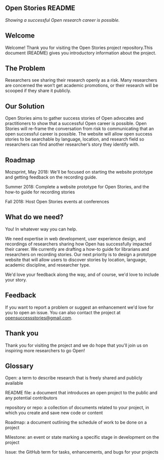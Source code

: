 Open Stories README
----
_Showing a successful Open research career is possible._

Welcome
---
Welcome! Thank you for visiting the Open Stories project repository.This document (README) gives you introductory information about the project. 

The Problem
---
Researchers see sharing their research openly as a risk. Many researchers are concerned the won’t get academic promotions, or their research will be scooped if they share it publicly.

Our Solution
---
Open Stories aims to gather success stories of Open advocates and practitioners to show that a successful Open career is possible. Open Stories will re-frame the conversation from risk to communicating that an open successful career is possible. The website will allow open success stories to be searchable by language, location, and research field so researchers can find another researcher’s story they identify with.

Roadmap
---
Mozsprint, May 2018: We'll be focused on starting the website prototype and getting feedback on the recording guide.

Summer 2018: 
Complete a website prototype for Open Stories, and the how-to guide for recording stories 

Fall 2018:
Host Open Stories events at conferences

What do we need?
---
You! In whatever way you can help.

We need expertise in web development, user experience design, and recordings of researchers sharing how Open has successfully impacted their career. We currently are drafting a how-to guide for librarians and researchers on recording stories. Our next priority is to design a prototype website that will allow users to discover stories by location, language, academic discipline, and researcher type.

We'd love your feedback along the way, and of course, we'd love to include your story.

Feedback
---
If you want to report a problem or suggest an enhancement we'd love for you to open an issue. You can also contact the project at opensuccessstories@gmail.com.

Thank you
---
Thank you for visiting the project and we do hope that you'll join us on inspiring more researchers to go Open!

Glossary
---
Open: a term to describe research that is freely shared and publicly available 

README file: a document that introduces an open project to the public and any potential contributors

repository or repo: a collection of documents related to your project, in which you create and save new code or content

Roadmap: a document outlining the schedule of work to be done on a project

Milestone: an event or state marking a specific stage in development on the project

Issue: the GitHub term for tasks, enhancements, and bugs for your projects
